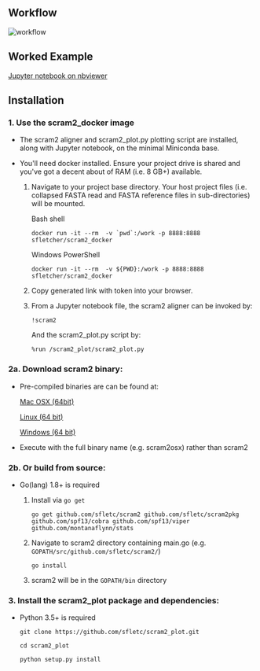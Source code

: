 ## Workflow

![workflow](https://cloud.githubusercontent.com/assets/5491692/25421042/4793d476-2a9e-11e7-9f41-9412f40f23f8.png)


## Worked Example

[Jupyter notebook on nbviewer](https://nbviewer.jupyter.org/github/sfletc/scram2_worked_example/blob/master/scram2_demonstration.ipynb)

## Installation

### 1. Use the scram2_docker image

- The scram2 aligner and scram2_plot.py plotting script are installed, along with Jupyter notebook, on the minimal Miniconda base.
- You'll need docker installed. Ensure your project drive is shared and you've got a decent about of RAM (i.e. 8 GB+) available.

    1. Navigate to your project base directory. Your host project files (i.e. collapsed FASTA read and FASTA reference files in sub-directories) will be mounted.
    
        Bash shell
        ```
        docker run -it --rm  -v `pwd`:/work -p 8888:8888 sfletcher/scram2_docker
        ```
        Windows PowerShell
        ```
        docker run -it --rm  -v ${PWD}:/work -p 8888:8888 sfletcher/scram2_docker
        ```
    2. Copy generated link with token into your browser.  

    3. From a Jupyter notebook file, the scram2 aligner can be invoked by:
        ```
        !scram2
        ```
        And the scram2_plot.py script by:
        ```
        %run /scram2_plot/scram2_plot.py
        ```

### 2a. Download scram2 binary:

- Pre-compiled binaries are can be found at:

	[Mac OSX (64bit)](https://bitbucket.org/stevefl/scram2/downloads/scram2osx)
	
	[Linux (64 bit)](https://bitbucket.org/stevefl/scram2/downloads/scram2linux)
	
	[Windows (64 bit)](https://bitbucket.org/stevefl/scram2/downloads/scram2win)

- Execute with the full binary name (e.g. scram2osx) rather than scram2

### 2b. Or build from source:

- Go(lang) 1.8+ is required
    
    1. Install via ```go get```
    
        ```
        go get github.com/sfletc/scram2 github.com/sfletc/scram2pkg github.com/spf13/cobra github.com/spf13/viper github.com/montanaflynn/stats
        ```
    2. Navigate to scram2 directory containing main.go (e.g. ```GOPATH/src/github.com/sfletc/scram2/```)
        
        ```go install```
    3. scram2 will be in the ```GOPATH/bin``` directory
    
### 3. Install the scram2_plot package and dependencies:

- Python 3.5+ is required 
        
    ```git clone https://github.com/sfletc/scram2_plot.git```
    
    ```cd scram2_plot```
    
    ```python setup.py install```
    
    
